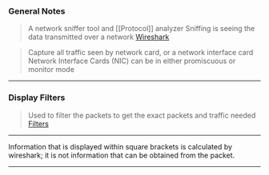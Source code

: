 
### General Notes

> A network sniffer tool and [[Protocol]] analyzer
> Sniffing is seeing the data transmitted over a network
> [Wireshark](https://www.wireshark.org)

> Capture all traffic seen by network card, or a network interface card
> Network Interface Cards (NIC) can be in either promiscuous or monitor mode

---

### Display Filters

> Used to filter the packets to get the exact packets and traffic needed
> [Filters](https://www.wireshark.org/docs/dfref/)

---

Information that is displayed within square brackets is calculated by wireshark; it is not information that can be obtained from the packet.

---
